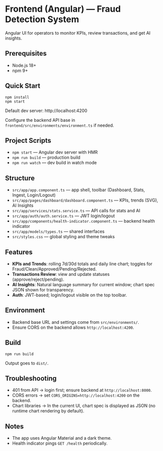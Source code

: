 # Frontend (Angular) — Fraud Detection System

Angular UI for operators to monitor KPIs, review transactions, and get AI insights.

## Prerequisites
- Node.js 18+
- npm 9+

## Quick Start
```
npm install
npm start
```
Default dev server: http://localhost:4200

Configure the backend API base in `frontend/src/environments/environment.ts` if needed.

## Project Scripts
- `npm start` — Angular dev server with HMR
- `npm run build` — production build
- `npm run watch` — dev build in watch mode

## Structure
- `src/app/app.component.ts` — app shell, toolbar (Dashboard, Stats, Ingest, Login/Logout)
- `src/app/pages/dashboard/dashboard.component.ts` — KPIs, trends (SVG), AI Insights
- `src/app/services/stats.service.ts` — API calls for stats and AI
- `src/app/auth/auth.service.ts` — JWT login/logout
- `src/app/components/health-indicator.component.ts` — backend health indicator
- `src/app/models/types.ts` — shared interfaces
- `src/styles.css` — global styling and theme tweaks

## Features
- **KPIs and Trends**: rolling 7d/30d totals and daily line chart; toggles for Fraud/Clean/Approved/Pending/Rejected.
- **Transactions Review**: view and update statuses (approve/reject/pending).
- **AI Insights**: Natural language summary for current window; chart spec JSON shown for transparency.
- **Auth**: JWT-based; login/logout visible on the top toolbar.

## Environment
- Backend base URL and settings come from `src/environments/`.
- Ensure CORS on the backend allows `http://localhost:4200`.

## Build
```
npm run build
```
Output goes to `dist/`.

## Troubleshooting
- 401 from API → login first; ensure backend at `http://localhost:8000`.
- CORS errors → set `CORS_ORIGINS=http://localhost:4200` on the backend.
- Chart libraries → In the current UI, chart spec is displayed as JSON (no runtime chart rendering by default).

## Notes
- The app uses Angular Material and a dark theme.
- Health indicator pings `GET /health` periodically.
